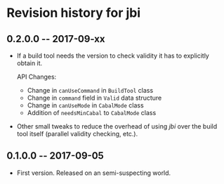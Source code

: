 # Revision history for jbi

## 0.2.0.0 -- 2017-09-xx

* If a build tool needs the version to check validity it has to
  explicitly obtain it.

    API Changes:

    * Change in `canUseCommand` in `BuildTool` class
    * Change in `command` field in `Valid` data structure
    * Change in `canUseMode` in `CabalMode` class
    * Addition of `needsMinCabal` to `CabalMode` class

* Other small tweaks to reduce the overhead of using _jbi_ over the
  build tool itself (parallel validity checking, etc.).

## 0.1.0.0 -- 2017-09-05

* First version. Released on an semi-suspecting world.
